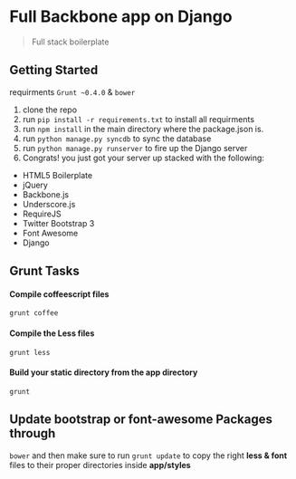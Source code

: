 # Full Backbone app on Django

> Full stack boilerplate

## Getting Started
requirments `Grunt ~0.4.0` & `bower`

1. clone the repo
2. run `pip install -r requirements.txt` to install all requirments
3. run `npm install` in the main directory where the package.json is.
4. run `python manage.py syncdb` to sync the database
5. run `python manage.py runserver` to fire up the Django server
6. Congrats! you just got your server up stacked with the following:
  - HTML5 Boilerplate
  - jQuery
  - Backbone.js
  - Underscore.js
  - RequireJS
  - Twitter Bootstrap 3
  - Font Awesome
  - Django 

## Grunt Tasks

#### Compile coffeescript files
`grunt coffee`

#### Compile the Less files
`grunt less`

#### Build your __static__ directory from the __app__ directory
`grunt`

## Update bootstrap or font-awesome Packages through
`bower` and then make sure to run `grunt update` to copy the right __less & font__ files to their proper directories inside __app/styles__
